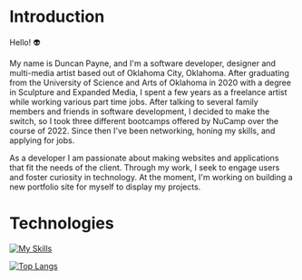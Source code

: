 # Introduction

Hello! :alien:

My name is Duncan Payne, and I'm a software developer, designer and multi-media artist based out of Oklahoma City, Oklahoma. After graduating from the University of Science and Arts of Oklahoma in 2020 with a degree in Sculpture and Expanded Media, I spent a few years as a freelance artist while working various part time jobs. After talking to several family members and friends in software development, I decided to make the switch, so I took three different bootcamps offered by NuCamp over the course of 2022. Since then I've been networking, honing my skills, and applying for jobs.

As a developer I am passionate about making websites and applications that fit the needs of the client. Through my work, I seek to engage users and foster curiosity in technology. At the moment, I'm working on building a new portfolio site for myself to display my projects.

# Technologies

[![My Skills](https://skillicons.dev/icons?i=js,html,css,androidstudio,blender,bootstrap,discord,django,docker,express,firebase,flask,git,github,ai,instagram,jquery,linkedin,materialui,mongodb,mysql,nextjs,nodejs,postgres,postman,react,redux,sass,stackoverflow,svg,tailwind,ts,vercel,vscode,xd)](https://skillicons.dev)


[![Top Langs](https://github-readme-stats.vercel.app/api/top-langs/?username=OnlyDuncan)](https://github.com/anuraghazra/github-readme-stats)
